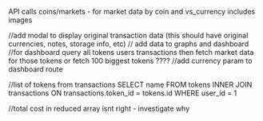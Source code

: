 API calls
coins/markets - for market data by coin and vs_currency includes images

//add modal to display original transaction data (this should have original currencies, notes, storage info, etc)
// add data to graphs and dashboard
//for dashboard query all tokens users transactions then fetch market data for those tokens or fetch 100 biggest tokens ????
//add currency param to dashboard route

//list of tokens from transactions
SELECT name FROM tokens INNER JOIN transactions ON transactions.token_id = tokens.id WHERE user_id = 1

//total cost in reduced array isnt right - investigate why
